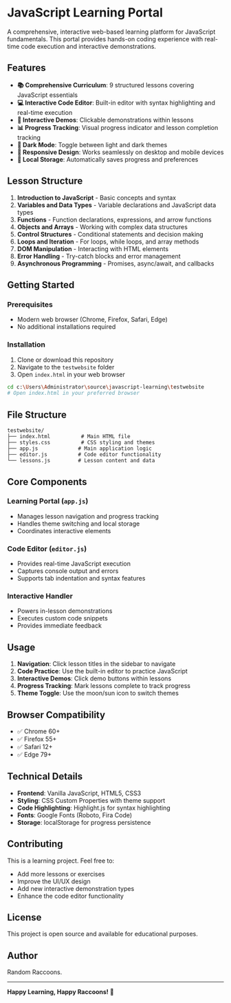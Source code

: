 # JavaScript Learning Portal

A comprehensive, interactive web-based learning platform for JavaScript fundamentals. This portal provides hands-on coding experience with real-time code execution and interactive demonstrations.

## Features

- **📚 Comprehensive Curriculum**: 9 structured lessons covering JavaScript essentials
- **💻 Interactive Code Editor**: Built-in editor with syntax highlighting and real-time execution
- **🎯 Interactive Demos**: Clickable demonstrations within lessons
- **📊 Progress Tracking**: Visual progress indicator and lesson completion tracking
- **🌙 Dark Mode**: Toggle between light and dark themes
- **📱 Responsive Design**: Works seamlessly on desktop and mobile devices
- **💾 Local Storage**: Automatically saves progress and preferences

## Lesson Structure

1. **Introduction to JavaScript** - Basic concepts and syntax
2. **Variables and Data Types** - Variable declarations and JavaScript data types
3. **Functions** - Function declarations, expressions, and arrow functions
4. **Objects and Arrays** - Working with complex data structures
5. **Control Structures** - Conditional statements and decision making
6. **Loops and Iteration** - For loops, while loops, and array methods
7. **DOM Manipulation** - Interacting with HTML elements
8. **Error Handling** - Try-catch blocks and error management
9. **Asynchronous Programming** - Promises, async/await, and callbacks

## Getting Started

### Prerequisites
- Modern web browser (Chrome, Firefox, Safari, Edge)
- No additional installations required

### Installation
1. Clone or download this repository
2. Navigate to the `testwebsite` folder
3. Open `index.html` in your web browser

```bash
cd c:\Users\Administrator\source\javascript-learning\testwebsite
# Open index.html in your preferred browser
```

## File Structure

```
testwebsite/
├── index.html          # Main HTML file
├── styles.css          # CSS styling and themes
├── app.js             # Main application logic
├── editor.js          # Code editor functionality
└── lessons.js         # Lesson content and data
```

## Core Components

### Learning Portal (`app.js`)
- Manages lesson navigation and progress tracking
- Handles theme switching and local storage
- Coordinates interactive elements

### Code Editor (`editor.js`)
- Provides real-time JavaScript execution
- Captures console output and errors
- Supports tab indentation and syntax features

### Interactive Handler
- Powers in-lesson demonstrations
- Executes custom code snippets
- Provides immediate feedback

## Usage

1. **Navigation**: Click lesson titles in the sidebar to navigate
2. **Code Practice**: Use the built-in editor to practice JavaScript
3. **Interactive Demos**: Click demo buttons within lessons
4. **Progress Tracking**: Mark lessons complete to track progress
5. **Theme Toggle**: Use the moon/sun icon to switch themes

## Browser Compatibility

- ✅ Chrome 60+
- ✅ Firefox 55+
- ✅ Safari 12+
- ✅ Edge 79+

## Technical Details

- **Frontend**: Vanilla JavaScript, HTML5, CSS3
- **Styling**: CSS Custom Properties with theme support
- **Code Highlighting**: Highlight.js for syntax highlighting
- **Fonts**: Google Fonts (Roboto, Fira Code)
- **Storage**: localStorage for progress persistence

## Contributing

This is a learning project. Feel free to:
- Add more lessons or exercises
- Improve the UI/UX design
- Add new interactive demonstration types
- Enhance the code editor functionality

## License

This project is open source and available for educational purposes.

## Author

Random Raccoons.

---

**Happy Learning, Happy Raccoons! 🚀**
